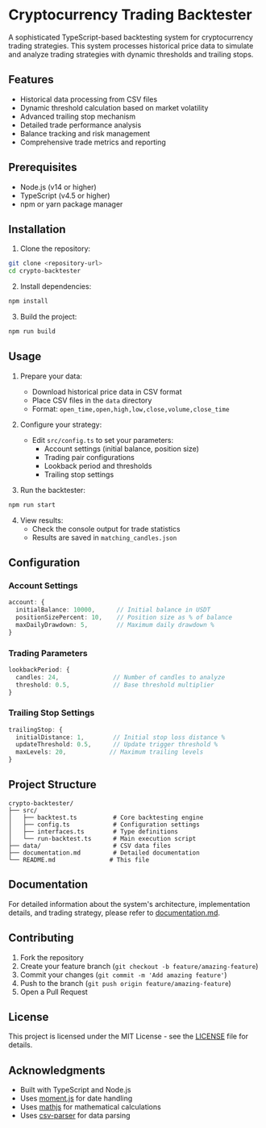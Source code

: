 # Cryptocurrency Trading Backtester

A sophisticated TypeScript-based backtesting system for cryptocurrency trading strategies. This system processes historical price data to simulate and analyze trading strategies with dynamic thresholds and trailing stops.

## Features

- Historical data processing from CSV files
- Dynamic threshold calculation based on market volatility
- Advanced trailing stop mechanism
- Detailed trade performance analysis
- Balance tracking and risk management
- Comprehensive trade metrics and reporting

## Prerequisites

- Node.js (v14 or higher)
- TypeScript (v4.5 or higher)
- npm or yarn package manager

## Installation

1. Clone the repository:
```bash
git clone <repository-url>
cd crypto-backtester
```

2. Install dependencies:
```bash
npm install
```

3. Build the project:
```bash
npm run build
```

## Usage

1. Prepare your data:
   - Download historical price data in CSV format
   - Place CSV files in the `data` directory
   - Format: `open_time,open,high,low,close,volume,close_time`

2. Configure your strategy:
   - Edit `src/config.ts` to set your parameters:
     * Account settings (initial balance, position size)
     * Trading pair configurations
     * Lookback period and thresholds
     * Trailing stop settings

3. Run the backtester:
```bash
npm run start
```

4. View results:
   - Check the console output for trade statistics
   - Results are saved in `matching_candles.json`

## Configuration

### Account Settings
```typescript
account: {
  initialBalance: 10000,      // Initial balance in USDT
  positionSizePercent: 10,    // Position size as % of balance
  maxDailyDrawdown: 5,        // Maximum daily drawdown %
}
```

### Trading Parameters
```typescript
lookbackPeriod: {
  candles: 24,               // Number of candles to analyze
  threshold: 0.5,            // Base threshold multiplier
}
```

### Trailing Stop Settings
```typescript
trailingStop: {
  initialDistance: 1,        // Initial stop loss distance %
  updateThreshold: 0.5,      // Update trigger threshold %
  maxLevels: 20,            // Maximum trailing levels
}
```

## Project Structure

```
crypto-backtester/
├── src/
│   ├── backtest.ts          # Core backtesting engine
│   ├── config.ts            # Configuration settings
│   ├── interfaces.ts        # Type definitions
│   └── run-backtest.ts      # Main execution script
├── data/                    # CSV data files
├── documentation.md         # Detailed documentation
└── README.md               # This file
```

## Documentation

For detailed information about the system's architecture, implementation details, and trading strategy, please refer to [documentation.md](documentation.md).

## Contributing

1. Fork the repository
2. Create your feature branch (`git checkout -b feature/amazing-feature`)
3. Commit your changes (`git commit -m 'Add amazing feature'`)
4. Push to the branch (`git push origin feature/amazing-feature`)
5. Open a Pull Request

## License

This project is licensed under the MIT License - see the [LICENSE](LICENSE) file for details.

## Acknowledgments

- Built with TypeScript and Node.js
- Uses [moment.js](https://momentjs.com/) for date handling
- Uses [mathjs](https://mathjs.org/) for mathematical calculations
- Uses [csv-parser](https://github.com/mafintosh/csv-parser) for data parsing
